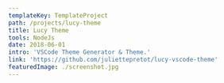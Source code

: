 ```yaml
---
templateKey: TemplateProject
path: /projects/lucy-theme
title: Lucy Theme
tools: NodeJs
date: 2018-06-01
intro: 'VSCode Theme Generator & Theme.'
link: 'https://github.com/juliettepretot/lucy-vscode-theme'
featuredImage: ./screenshot.jpg
---
```

